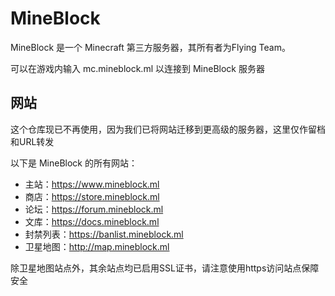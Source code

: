 # MineBlock
MineBlock 是一个 Minecraft 第三方服务器，其所有者为Flying Team。

可以在游戏内输入 mc.mineblock.ml 以连接到 MineBlock 服务器

## 网站
这个仓库现已不再使用，因为我们已将网站迁移到更高级的服务器，这里仅作留档和URL转发

以下是 MineBlock 的所有网站：

* 主站：https://www.mineblock.ml
* 商店：https://store.mineblock.ml
* 论坛：https://forum.mineblock.ml
* 文库：https://docs.mineblock.ml
* 封禁列表：https://banlist.mineblock.ml
* 卫星地图：http://map.mineblock.ml

除卫星地图站点外，其余站点均已启用SSL证书，请注意使用https访问站点保障安全
